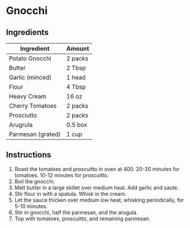 
# Gnocchi

## Ingredients

| Ingredient        | Amount  |
|-------------------|---------|
| Potato Gnocchi    | 2 packs |
| Butter            | 2 Tbsp  |
| Garlic (minced)   | 1 head  |
| Flour             | 4 Tbsp  |
| Heavy Cream       | 16 oz   |
| Cherry Tomatoes   | 2 packs |
| Prosciutto        | 2 packs |
| Arugrula          | 0.5 box |
| Parmesan (grated) | 1 cup   |

## Instructions

1. Roast the tomatoes and proscuitto in oven at 400. 20-30 minutes for tomatoes. 10-12 minutes for proscuitto.
2. Boil the gnocchi.
3. Melt butter in a large skillet over medium heat. Add garlic and saute.
4. Stir flour in with a spatula. Whisk in the cream.
5. Let the sauce thicken over medium low heat, whisking periodically, for 5-10 minutes.
6. Stir in gnocchi, half the parmesan, and the arugula.
7. Top with tomatoes, proscuitto, and remaining parmesan.
